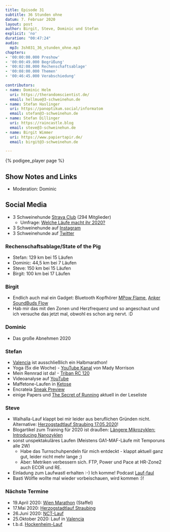 ```yaml
---
title: Episode 31
subtitle: 36 Stunden ohne
datum: 7. Februar 2020
layout: post
author: Birgit, Steve, Dominic und Stefan
explicit: 'no'
duration: "00:47:24"
audio:
  mp3: 3sh031_36_stunden_ohne.mp3
chapters:
- '00:00:00.000 Preshow'
- '00:00:49.000 Begrüßung'
- '00:02:08.000 Rechenschaftsablage'
- '00:08:00.000 Themen'
- '00:46:45.000 Verabschiedung'

contributors:
- name: Dominic Helm
  uri: https://therandomscientist.de/
  email: hellmue@3-schweinehun.de
- name: Stefan Haslinger
  uri: https://panoptikum.social/informatom
  email: stefan@3-schweinehun.de
- name: Stefan Dillinger
  uri: https://raincastle.blog
  email: steve@3-schweinehun.de
- name: Birgit Wimmer
  uri: https://www.papiertapir.de/
  email: birgit@3-schweinehun.de

---
```


{% podigee_player page %}

## Show Notes and Links

* Moderation: Dominic

## Social Media

* 3 Schweinehunde [Strava Club](https://www.strava.com/clubs/313076) (294 Mitglieder)
  * Umfrage: [Welche Läufe macht ihr 2020?](https://www.strava.com/clubs/313076/posts/8101722)
* 3 Schweinehunde auf [Instagram](https://www.instagram.com/3_schweinehunde/)
* 3 Schweinehunde auf [Twitter](https://twitter.com/3schweinehunde)

### Rechenschaftsablage/State of the Pig

* Stefan: 129 km bei 15 Läufen
* Dominic: 44,5 km bei 7 Läufen
* Steve: 150 km bei 15 Läufen
* Birgit: 100 km bei 17 Läufen

### Birgit

* Endlich auch mal ein Gadget: Bluetooth Kopfhörer [MPow Flame](https://amzn.to/31yuUF4),
  [Anker SoundBuds Flow](https://amzn.to/2S58tnP)
* Hab mir das mit den Zonen und Herzfrequenz und so angeschaut und ich versuche das jetzt mal,
  obwohl es schon arg nervt. :D

### Dominic

* Das große Abnehmen 2020

### Stefan
  
* [Valencia](https://www.valenciaciudaddelrunning.com) ist ausschließlich ein Halbmarathon!
* Yoga (5x die Woche) -
  [YouTube Kanal](https://www.youtube.com/channel/UCHJBoCDxaCTRrwCHXEBA-BA) von Mady Morrison
* Mein Rennrad ist da! - [Triban RC 120](https://www.decathlon.at/rennrad-triban-rc-120-id_8505088.html)
* Videoanalyse auf [YouTube](https://www.youtube.com/watch?v=rpU0M3Lq0kU&list=PLKQ9zt221zFFuwueglFqTv7L62361X75D)
* Maffetone-Laufen in [Ketose](https://de.wikipedia.org/wiki/Ketose_(Stoffwechsel))
* Encrateia [Sneak Preview](https://www.youtube.com/watch?v=JsZ5c4DEpvU&list=PLKQ9zt221zFGbo9fFUQHoeteQRT1G11kA)
* einige Papers und [The Secret of Running](https://amzn.to/39eAsqU) aktuell 
  in der Leseliste
  
### Steve

* Walhalla-Lauf klappt bei mir leider aus beruflichen Gründen nicht.
  Alternative: [Herzogstadtlauf Straubing 17.05.2020](https://www.herzogstadtlauf.de/home/#_)!
* Blogartikel zum Training für 2020 ist draußen:
  [Längere Mikrozyklen: Introducing Nanozyklen](https://raincastle.blog/?p=983)
* sonst unspektakuläres Laufen (Meistens GA1-MAF-Läufe mit Temporuns alle 2W)
  * Habe das Turnschuhpendeln für mich entdeckt - klappt aktuell ganz gut,
    leider nicht mehr lange ;)
  * Aber: Metriken verbessern sich. FTP, Power und Pace at HR-Zone2 auch ECOR
    und RE.
* Einladung zum Laufwastl erhalten :-) Ich komme! Podcast [Lauf-faul](http://lauf-faul.de)
* Basti Wölfle wollte mal wieder vorbeischauen, wird kommen :)!

### Nächste Termine

* 19.April 2020: [Wien Marathon](https://www.vienna-marathon.com/) (Staffel)
* 17.Mai 2020: [Herzogstadtlauf Straubing](https://www.herzogstadtlauf.de/home/#_)
* 26.Juni 2020: [NCT-Lauf](https://www.nct-heidelberg.de/das-nct/spenden/nct-lauf.html)
* 25.Oktober 2020: Lauf in [Valencia](https://www.valenciaciudaddelrunning.com)
* t.b.d. [Hockenheim-Lauf](https://www.asgtria-hockenheim.de/hockenheim-lauf/allg-infos/)
